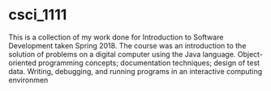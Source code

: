 # csci_1111
This is a collection of my work done for Introduction to Software Development taken Spring 2018. The course was an introduction to the solution of problems on a digital computer using the Java language. Object-oriented programming concepts; documentation techniques; design of test data. Writing, debugging, and running programs in an interactive computing environmen
